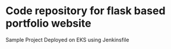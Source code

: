 # Code repository for flask based portfolio website

Sample Project Deployed on EKS using Jenkinsfile

```